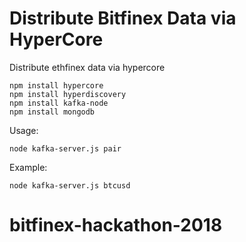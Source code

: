 # Distribute Bitfinex Data via HyperCore

Distribute ethfinex data via hypercore

    npm install hypercore
    npm install hyperdiscovery
    npm install kafka-node
    npm install mongodb

Usage:

    node kafka-server.js pair

Example:

    node kafka-server.js btcusd

# bitfinex-hackathon-2018
